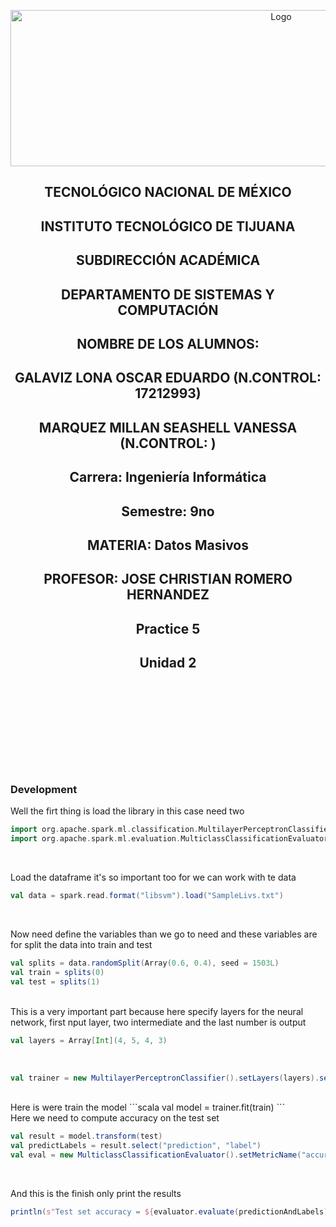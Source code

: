 <p align="center">
    <img alt="Logo" src="https://www.tijuana.tecnm.mx/wp-content/uploads/2021/08/liston-de-logos-oficiales-educacion-tecnm-FEB-2021.jpg" width=850 height=250>
</p>

<H2><p align="Center">TECNOLÓGICO NACIONAL DE MÉXICO</p></H2>

<H2><p align="Center">INSTITUTO TECNOLÓGICO DE TIJUANA</p></H2>

<H2><p align="Center">SUBDIRECCIÓN ACADÉMICA</p></H2>

<H2><p align="Center">DEPARTAMENTO DE SISTEMAS Y COMPUTACIÓN</p></H2>

<H2><p align="Center">NOMBRE DE LOS ALUMNOS: </p></H2>

<H2><p align="Center">GALAVIZ LONA OSCAR EDUARDO (N.CONTROL: 17212993)</p></H2>

<H2><p align="Center">MARQUEZ MILLAN SEASHELL VANESSA (N.CONTROL: ) </p></H2>

<H2><p align="Center">Carrera: Ingeniería Informática</p></H2>

<H2><p align="Center">Semestre: 9no </p></H2>

<H2><p align="Center">MATERIA: Datos Masivos</p></H2>

<H2><p align="Center">PROFESOR: JOSE CHRISTIAN ROMERO HERNANDEZ</p></H2>

<H2><p align="Center">Practice 5</p></H2>

<H2><p align="Center">Unidad 2</p></H2>

<br>
<br>
<br>
<br>
<br>
<br>
<br>
<br>

### Development
Well the firt thing is load the library in this case need two

```scala
import org.apache.spark.ml.classification.MultilayerPerceptronClassifier
import org.apache.spark.ml.evaluation.MulticlassClassificationEvaluator

```
<br>

Load the dataframe it's so important too for we can work with te data

```scala
val data = spark.read.format("libsvm").load("SampleLivs.txt")
```
<br>

Now need define the variables than we go to need and these variables are for split the data into train and test

```scala
val splits = data.randomSplit(Array(0.6, 0.4), seed = 1503L)
val train = splits(0)
val test = splits(1)
```
<br>
This is a very important part because here specify layers for the neural network, first nput layer, two intermediate and the last number is output

```scala
val layers = Array[Int](4, 5, 4, 3)
```
<br>

```scala
val trainer = new MultilayerPerceptronClassifier().setLayers(layers).setBlockSize(130).setSeed(1503L).setMaxIter(100)
```
<br>
Here is were train the model 
```scala
val model = trainer.fit(train)
```

<br>
Here we need to compute accuracy on the test set

```scala
val result = model.transform(test)
val predictLabels = result.select("prediction", "label")
val eval = new MulticlassClassificationEvaluator().setMetricName("accuracy")
```
<br>

And this is the finish only print the results

```scala
println(s"Test set accuracy = ${evaluator.evaluate(predictionAndLabels)}")
```